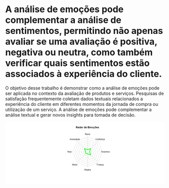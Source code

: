# A análise de emoções pode complementar a análise de sentimentos, permitindo não apenas avaliar se uma avaliação é positiva, negativa ou neutra, como também verificar quais sentimentos estão associados à experiência do cliente.

O objetivo desse trabalho é demonstrar como a análise de emoções pode ser aplicada no contexto da avaliação de produtos e serviços.
Pesquisas de satisfação frequentemente coletam dados textuais relacionados a experiência do cliente em diferentes momentos da jornada de compra ou utilização de um serviço.
A análise de emoções pode complementar a análise textual e gerar novos insights para tomada de decisão.

<img src="p1.jpg">
